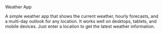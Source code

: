 Weather App

A simple weather app that shows the current weather, hourly forecasts, and a multi-day outlook for any location. It works well on desktops, tablets, and mobile devices. Just enter a location to get the latest weather information.
